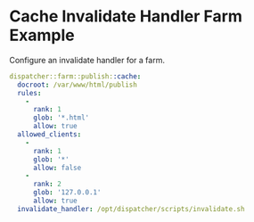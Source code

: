 # Cache Invalidate Handler Farm Example

Configure an invalidate handler for a farm. 

```yaml
dispatcher::farm::publish::cache:
  docroot: /var/www/html/publish
  rules:
    -
      rank: 1
      glob: '*.html'
      allow: true
  allowed_clients:
    -
      rank: 1
      glob: '*'
      allow: false
    -
      rank: 2
      glob: '127.0.0.1'
      allow: true
  invalidate_handler: /opt/dispatcher/scripts/invalidate.sh
```
